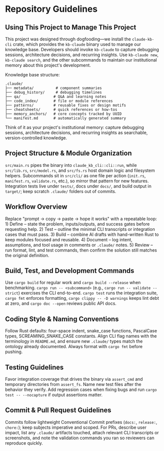 # Repository Guidelines

## Using This Project to Manage This Project
This project was designed through dogfooding—we install the `claude-kb-cli` crate, which provides the `kb-claude` binary used to manage our knowledge base. Developers should invoke `kb-claude` to capture debugging sessions, architecture decisions, and recurring insights. Use `kb-claude new`, `kb-claude search`, and the other subcommands to maintain our institutional memory about this project's development.

Knowledge base structure:
```
.claude/
├── metadata/          # component summaries
├── debug_history/     # debugging timelines
├── qa/               # Q&A and learning notes
├── code_index/       # file or module references
├── patterns/         # reusable fixes or design motifs
├── cheatsheets/      # quick references or how-tos
├── memory_anchors/   # core concepts tracked by UUID
└── manifest.md       # automatically generated summary
```

Think of it as your project's institutional memory: capture debugging sessions, architecture decisions, and recurring insights as searchable, version-controlled knowledge.

## Project Structure & Module Organization
`src/main.rs` pipes the binary into `claude_kb_cli::cli::run`, while `src/lib.rs`, `src/model.rs`, and `src/fs.rs` host domain logic and filesystem helpers. Subcommands sit in `src/cli/` as one file per action (`init.rs`, `manifest.rs`, `validate.rs`, etc.), so mirror that pattern for new features. Integration tests live under `tests/`, docs under `docs/`, and build output in `target/`; keep scratch `.claude/` folders out of commits.

## Workflow Overview
Replace "prompt → copy → paste → hope it works" with a repeatable loop: 1) Define – state the problem, inputs/outputs, and success gates before requesting help. 2) Test – outline the minimal CLI transcripts or integration cases that must pass. 3) Build – combine AI drafts with hand-written Rust to keep modules focused and reusable. 4) Document – log intent, assumptions, and tool usage in comments or `.claude/` notes. 5) Review – run format, lint, and test commands, then confirm the solution still matches the original definition.

## Build, Test, and Development Commands
Use `cargo build` for regular work and `cargo build --release` when benchmarking. `cargo run -- <subcommand>` (e.g., `cargo run -- validate --strict`) exercises the CLI end-to-end. `cargo test` runs the integration suite, `cargo fmt` enforces formatting, `cargo clippy -- -D warnings` keeps lint debt at zero, and `cargo doc --open` reviews public API docs.

## Coding Style & Naming Conventions
Follow Rust defaults: four-space indent, snake_case functions, PascalCase types, SCREAMING_SNAKE_CASE constants. Align CLI flag names with the terminology in `README.md`, and ensure new `.claude/` types match the ontology already documented. Always format with `cargo fmt` before pushing.

## Testing Guidelines
Favor integration coverage that drives the binary via `assert_cmd` and temporary directories from `assert_fs`. Name new test files after the behavior they verify. Add regression cases when fixing bugs and run `cargo test -- --nocapture` if output assertions matter.

## Commit & Pull Request Guidelines
Commits follow lightweight Conventional Commit prefixes (`docs:`, `release:`, `chore:`); keep subjects imperative and scoped. For PRs, describe user impact, list any `.claude/` artifacts touched, attach relevant CLI transcripts or screenshots, and note the validation commands you ran so reviewers can reproduce quickly.
